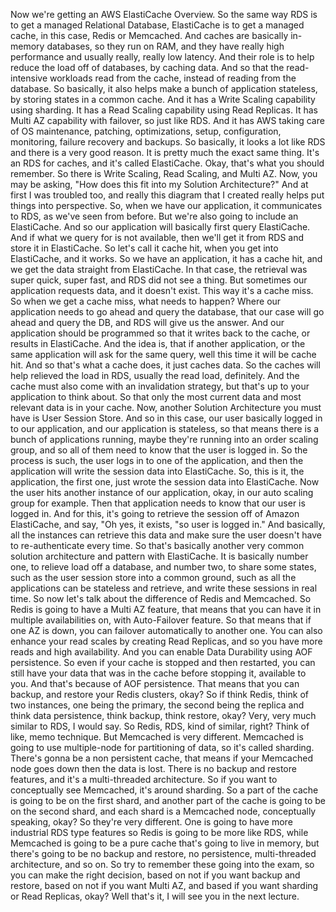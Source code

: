 
<v Instructor>Now we're getting</v>
an AWS ElastiCache Overview.
So the same way RDS is to get a managed Relational Database,
ElastiCache is to get a managed cache,
in this case, Redis or Memcached.
And caches are basically in-memory databases,
so they run on RAM, and they have really high performance
and usually really, really low latency.
And their role is to help
reduce the load off of databases, by caching data.
And so that the read-intensive workloads
read from the cache, instead of reading from the database.
So basically, it also helps
make a bunch of application stateless,
by storing states in a common cache.
And it has a Write Scaling capability using sharding.
It has a Read Scaling capability using Read Replicas.
It has Multi AZ capability with failover, so just like RDS.
And it has AWS taking care of OS maintenance,
patching, optimizations, setup, configuration,
monitoring, failure recovery and backups.
So basically, it looks a lot like RDS
and there is a very good reason.
It is pretty much the exact same thing.
It's an RDS for caches, and it's called ElastiCache.
Okay, that's what you should remember.
So there is Write Scaling, Read Scaling, and Multi AZ.
Now, you may be asking,
"How does this fit into my Solution Architecture?"
And at first I was troubled too,
and really this diagram that I created
really helps put things into perspective.
So, when we have our application,
it communicates to RDS, as we've seen from before.
But we're also going to include an ElastiCache.
And so our application
will basically first query ElastiCache.
And if what we query for is not available,
then we'll get it from RDS and store it in ElastiCache.
So let's call it cache hit,
when you get into ElastiCache, and it works.
So we have an application, it has a cache hit,
and we get the data straight from ElastiCache.
In that case, the retrieval was super quick, super fast,
and RDS did not see a thing.
But sometimes our application requests data,
and it doesn't exist.
This way it's a cache miss.
So when we get a cache miss, what needs to happen?
Where our application needs to go ahead
and query the database, that our case
will go ahead and query the DB,
and RDS will give us the answer.
And our application should be programmed
so that it writes back to the cache,
or results in ElastiCache.
And the idea is, that if another application,
or the same application will ask for the same query,
well this time it will be cache hit.
And so that's what a cache does, it just caches data.
So the caches will help relieved the load in RDS,
usually the read load, definitely.
And the cache must also come with an invalidation strategy,
but that's up to your application to think about.
So that only the most current data
and most relevant data is in your cache.
Now, another Solution Architecture you must have
is User Session Store.
And so in this case,
our user basically logged in to our application,
and our application is stateless,
so that means there is a bunch of applications running,
maybe they're running into an order scaling group,
and so all of them need to know that the user is logged in.
So the process is such,
the user logs in to one of the application,
and then the application
will write the session data into ElastiCache.
So, this is it, the application, the first one,
just wrote the session data into ElastiCache.
Now the user hits another instance of our application,
okay, in our auto scaling group for example.
Then that application
needs to know that our user is logged in.
And for this, it's going to retrieve the session
off of Amazon ElastiCache, and say, "Oh yes, it exists,
"so user is logged in."
And basically, all the instances can retrieve this data
and make sure the user
doesn't have to re-authenticate every time.
So that's basically another very common
solution architecture and pattern with ElastiCache.
It is basically number one, to relieve load off a database,
and number two, to share some states,
such as the user session store into a common ground,
such as all the applications can be stateless
and retrieve, and write these sessions in real time.
So now let's talk about
the difference of Redis and Memcached.
So Redis is going to have a Multi AZ feature,
that means that you can have it
in multiple availabilities on,
with Auto-Failover feature.
So that means that if one AZ is down,
you can failover automatically to another one.
You can also enhance your read scales
by creating Read Replicas,
and so you have more reads and high availability.
And you can enable Data Durability using AOF persistence.
So even if your cache is stopped and then restarted,
you can still have your data
that was in the cache before stopping it, available to you.
And that's because of AOF persistence.
That means that you can backup,
and restore your Redis clusters, okay?
So if think Redis, think of two instances,
one being the primary, the second being the replica
and think data persistence,
think backup, think restore, okay?
Very, very much similar to RDS, I would say.
So Redis, RDS, kind of similar, right?
Think of like, memo technique.
But Memcached is very different.
Memcached is going to use multiple-node
for partitioning of data, so it's called sharding.
There's gonna be a non persistent cache,
that means if your Memcached node goes down
then the data is lost.
There is no backup and restore features,
and it's a multi-threaded architecture.
So if you want to conceptually see Memcached,
it's around sharding.
So a part of the cache is going to be on the first shard,
and another part of the cache
is going to be on the second shard,
and each shard is a Memcached node,
conceptually speaking, okay?
So they're very different.
One is going to have more industrial RDS type features
so Redis is going to be more like RDS,
while Memcached is going to be a pure cache
that's going to live in memory,
but there's going to be no backup and restore,
no persistence, multi-threaded architecture, and so on.
So try to remember these going into the exam,
so you can make the right decision,
based on not if you want backup and restore,
based on not if you want Multi AZ,
and based if you want sharding or Read Replicas, okay?
Well that's it, I will see you in the next lecture.